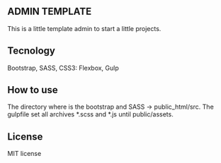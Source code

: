 ## ADMIN TEMPLATE
This is a little template admin to start a little projects.

## Tecnology
Bootstrap, SASS, CSS3: Flexbox, Gulp

## How to use
The directory where is the bootstrap and SASS -> public_html/src.
The gulpfile set all archives *.scss and *.js until public/assets.

## License
MIT license
